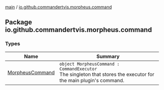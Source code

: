 [main](../index.md) / [io.github.commandertvis.morpheus.command](./index.md)

## Package io.github.commandertvis.morpheus.command

### Types

| Name | Summary |
|---|---|
| [MorpheusCommand](-morpheus-command/index.md) | `object MorpheusCommand : CommandExecutor`<br>The singleton that stores the executor for the main plugin's command. |
